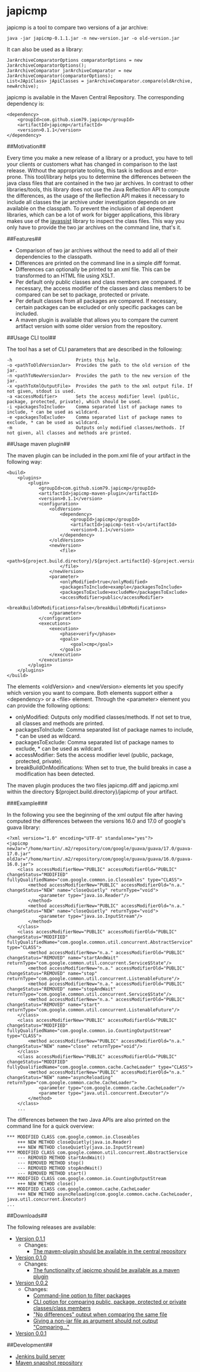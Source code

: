japicmp
=======

japicmp is a tool to compare two versions of a jar archive:

    java -jar japicmp-0.1.1.jar -n new-version.jar -o old-version.jar

It can also be used as a library:

    JarArchiveComparatorOptions comparatorOptions = new JarArchiveComparatorOptions();
	JarArchiveComparator jarArchiveComparator = new JarArchiveComparator(comparatorOptions);
    List<JApiClass> jApiClasses = jarArchiveComparator.compare(oldArchive, newArchive);
    
japicmp is available in the Maven Central Repository. The corresponding dependency is:

    <dependency>
        <groupId>com.github.siom79.japicmp</groupId>
        <artifactId>japicmp</artifactId>
        <version>0.1.1</version>
    </dependency>

##Motivation##

Every time you make a new release of a library or a product, you have to tell your clients or customers what
has changed in comparison to the last release. Without the appropriate tooling, this task is tedious and error-prone.
This tool/library helps you to determine the differences between the java class files that are contained in the two
jar archives.
In contrast to other libraries/tools, this library does not use the Java Reflection API to compute
the differences, as the usage of the Reflection API makes it necessary to include all classes the jar archive under
investigation depends on are available on the classpath. To prevent the inclusion of all dependent libraries, which
can be a lot of work for bigger applications, this library makes use of the [javassist](http://www.csg.ci.i.u-tokyo.ac.jp/~chiba/javassist/)
library to inspect the class files. This way you only have to provide the two jar archives on the command line, that's it.

##Features##

* Comparison of two jar archives without the need to add all of their dependencies to the classpath.
* Differences are printed on the command line in a simple diff format.
* Differences can optionally be printed to an xml file. This can be transformed to an HTML file using XSLT.
* Per default only public classes and class members are compared. If necessary, the access modifier of the classes and class members to be
  compared can be set to package, protected or private.
* Per default classes from all packages are compared. If necessary, certain packages can be excluded or only specific packages can be included.
* A maven plugin is available that allows you to compare the current artifact version with some older version from the repository.

##Usage CLI tool##

The tool has a set of CLI parameters that are described in the following:

    -h                        Prints this help.
    -o <pathToOldVersionJar>  Provides the path to the old version of the jar.
    -n <pathToNewVersionJar>  Provides the path to the new version of the jar.
    -x <pathToXmlOutputFile>  Provides the path to the xml output file. If not given, stdout is used.
    -a <accessModifier>       Sets the access modifier level (public, package, protected, private), which should be used.
    -i <packagesToInclude>    Comma separated list of package names to include, * can be used as wildcard.
    -e <packagesToExclude>    Comma separated list of package names to exclude, * can be used as wildcard.
    -m                        Outputs only modified classes/methods. If not given, all classes and methods are printed.
    
##Usage maven plugin##

The maven plugin can be included in the pom.xml file of your artifact in the following way:

    <build>
        <plugins>
            <plugin>
                <groupId>com.github.siom79.japicmp</groupId>
                <artifactId>japicmp-maven-plugin</artifactId>
                <version>0.1.1</version>
                <configuration>
                    <oldVersion>
                        <dependency>
                            <groupId>japicmp</groupId>
                            <artifactId>japicmp-test-v1</artifactId>
                            <version>0.1.1</version>
                        </dependency>
                    </oldVersion>
                    <newVersion>
                        <file>
                            <path>${project.build.directory}/${project.artifactId}-${project.version}.jar</path>
                        </file>
                    </newVersion>
                    <parameter>
                        <onlyModified>true</onlyModified>
                        <packagesToInclude>example</packagesToInclude>
                        <packagesToExclude>excludeMe</packagesToExclude>
                        <accessModifier>public</accessModifier>
                        <breakBuildOnModifications>false</breakBuildOnModifications>
                    </parameter>
                </configuration>
                <executions>
                    <execution>
                        <phase>verify</phase>
                        <goals>
                            <goal>cmp</goal>
                        </goals>
                    </execution>
                </executions>
            </plugin>
        </plugins>
    </build>
    
The elements &lt;oldVersion&gt; and &lt;newVersion&gt; elements let you specify which version you want to compare. Both elements
 support either a &lt;dependency&gt; or a &lt;file&gt; element. Through the &lt;parameter&gt; element you can provide the following options:
  
* onlyModified: Outputs only modified classes/methods. If not set to true, all classes and methods are printed.
* packagesToInclude: Comma separated list of package names to include, * can be used as wildcard.
* packagesToExclude: Comma separated list of package names to exclude, * can be used as wildcard.
* accessModifier: Sets the access modifier level (public, package, protected, private).
* breakBuildOnModifications: When set to true, the build breaks in case a modification has been detected.

The maven plugin produces the two files japicmp.diff and japicmp.xml within the directory ${project.build.directory}/japicmp
of your artifact.
	
###Example###

In the following you see the beginning of the xml output file after having computed the differences between the versions 16.0 and 17.0 of google's guava library:

    <?xml version="1.0" encoding="UTF-8" standalone="yes"?>
    <japicmp newJar="/home/martin/.m2/repository/com/google/guava/guava/17.0/guava-17.0.jar" oldJar="/home/martin/.m2/repository/com/google/guava/guava/16.0/guava-16.0.jar">
        <class accessModifierNew="PUBLIC" accessModifierOld="PUBLIC" changeStatus="MODIFIED" fullyQualifiedName="com.google.common.io.Closeables" type="CLASS">
            <method accessModifierNew="PUBLIC" accessModifierOld="n.a." changeStatus="NEW" name="closeQuietly" returnType="void">
                <parameter type="java.io.Reader"/>
            </method>
            <method accessModifierNew="PUBLIC" accessModifierOld="n.a." changeStatus="NEW" name="closeQuietly" returnType="void">
                <parameter type="java.io.InputStream"/>
            </method>
        </class>
        <class accessModifierNew="PUBLIC" accessModifierOld="PUBLIC" changeStatus="MODIFIED" fullyQualifiedName="com.google.common.util.concurrent.AbstractService" type="CLASS">
            <method accessModifierNew="n.a." accessModifierOld="PUBLIC" changeStatus="REMOVED" name="startAndWait" returnType="com.google.common.util.concurrent.Service$State"/>
            <method accessModifierNew="n.a." accessModifierOld="PUBLIC" changeStatus="REMOVED" name="stop" returnType="com.google.common.util.concurrent.ListenableFuture"/>
            <method accessModifierNew="n.a." accessModifierOld="PUBLIC" changeStatus="REMOVED" name="stopAndWait" returnType="com.google.common.util.concurrent.Service$State"/>
            <method accessModifierNew="n.a." accessModifierOld="PUBLIC" changeStatus="REMOVED" name="start" returnType="com.google.common.util.concurrent.ListenableFuture"/>
        </class>
        <class accessModifierNew="PUBLIC" accessModifierOld="PUBLIC" changeStatus="MODIFIED" fullyQualifiedName="com.google.common.io.CountingOutputStream" type="CLASS">
            <method accessModifierNew="PUBLIC" accessModifierOld="n.a." changeStatus="NEW" name="close" returnType="void"/>
        </class>
        <class accessModifierNew="PUBLIC" accessModifierOld="PUBLIC" changeStatus="MODIFIED" fullyQualifiedName="com.google.common.cache.CacheLoader" type="CLASS">
            <method accessModifierNew="PUBLIC" accessModifierOld="n.a." changeStatus="NEW" name="asyncReloading" returnType="com.google.common.cache.CacheLoader">
                <parameter type="com.google.common.cache.CacheLoader"/>
                <parameter type="java.util.concurrent.Executor"/>
            </method>
        </class>
		...

The differences between the two Java APIs are also printed on the command line for a quick overview:

    *** MODIFIED CLASS com.google.common.io.Closeables
        +++ NEW METHOD closeQuietly(java.io.Reader)
        +++ NEW METHOD closeQuietly(java.io.InputStream)
    *** MODIFIED CLASS com.google.common.util.concurrent.AbstractService
        --- REMOVED METHOD startAndWait()
        --- REMOVED METHOD stop()
        --- REMOVED METHOD stopAndWait()
        --- REMOVED METHOD start()
    *** MODIFIED CLASS com.google.common.io.CountingOutputStream
        +++ NEW METHOD close()
    *** MODIFIED CLASS com.google.common.cache.CacheLoader
        +++ NEW METHOD asyncReloading(com.google.common.cache.CacheLoader, java.util.concurrent.Executor)
    ...

##Downloads##

The following releases are available:

* [Version 0.1.1](https://github.com/siom79/japicmp/releases/tag/japicmp-base-0.1.1)
    * Changes:
        * [The maven-plugin should be available in the central repository](https://github.com/siom79/japicmp/issues/8)
* [Version 0.1.0](https://github.com/siom79/japicmp/releases/tag/japicmp-base-0.1.0)
    * Changes:
        * [The functionality of japicmp should be available as a maven plugin](https://github.com/siom79/japicmp/issues/6)
* [Version 0.0.2](https://github.com/siom79/japicmp/releases/tag/japicmp-base-0.0.2)
    * Changes:
        * [Command-line option to filter packages](https://github.com/siom79/japicmp/issues/1)
        * [CLI option for comparing public, package, protected or private classes/class members](https://github.com/siom79/japicmp/issues/2)
        * ["No differences" output when comparing the same file](https://github.com/siom79/japicmp/issues/4)
        * [Giving a non-jar file as argument should not output "Comparing..."](https://github.com/siom79/japicmp/issues/5)
* [Version 0.0.1](https://github.com/siom79/japicmp/releases/tag/japicmp-base-0.0.1)

##Development##

* [Jenkins build server](https://siom79.ci.cloudbees.com/job/japicmp)
* [Maven snapshot repository](https://oss.sonatype.org/content/repositories/snapshots/)
